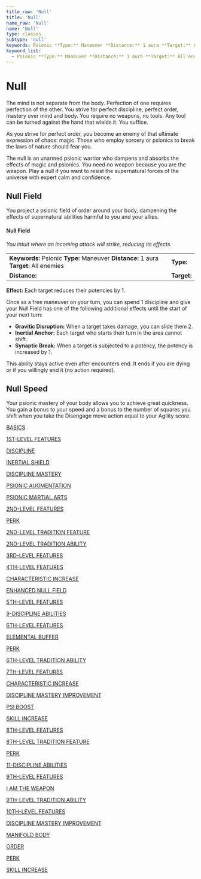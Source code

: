 ```yaml
---
title_raw: 'Null'
title: 'Null'
name_raw: 'Null'
name: 'Null'
type: classes
subtype: 'null'
keywords: Psionic **Type:** Maneuver **Distance:** 1 aura **Target:** All enemies
keyword_list:
  - Psionic **Type:** Maneuver **Distance:** 1 aura **Target:** All enemies
---
```


# Null

The mind is not separate from the body. Perfection of one requires perfection of the other. You strive for perfect discipline, perfect order, mastery over mind and body. You require no weapons, no tools. Any tool can be turned against the hand that wields it. You suffice.

As you strive for perfect order, you become an enemy of that ultimate expression of chaos: magic. Those who employ sorcery or psionics to break the laws of nature should fear you.

The null is an unarmed psionic warrior who dampens and absorbs the effects of magic and psionics. You need no weapon because you are the weapon. Play a null if you want to resist the supernatural forces of the universe with expert calm and confidence.

## Null Field

You project a psionic field of order around your body, dampening the effects of supernatural abilities harmful to you and your allies.

#### Null Field

*You intuit where an incoming attack will strike, reducing its effects.*

|                                                                                       |             |
| :------------------------------------------------------------------------------------ | :---------- |
| **Keywords:** Psionic **Type:** Maneuver **Distance:** 1 aura **Target:** All enemies | **Type:**   |
| **Distance:**                                                                         | **Target:** |

**Effect:** Each target reduces their potencies by 1.

Once as a free maneuver on your turn, you can spend 1 discipline and give your Null Field has one of the following additional effects until the start of your next turn:

- **Gravitic Disruption:** When a target takes damage, you can slide them 2.
- **Inertial Anchor:** Each target who starts their turn in the area cannot shift.
- **Synaptic Break:** When a target is subjected to a potency, the potency is increased by 1.

This ability stays active even after encounters end. It ends if you are dying or if you willingly end it (no action required).

## Null Speed

Your psionic mastery of your body allows you to achieve great quickness. You gain a bonus to your speed and a bonus to the number of squares you shift when you take the Disengage move action equal to your Agility score.

[BASICS](./Basics/Basics.md)

[1ST-LEVEL FEATURES](./1st-Level%20Features/1st-Level%20Features.md)

[DISCIPLINE](./Discipline.md)

[INERTIAL SHIELD](./Inertial%20Shield.md)

[DISCIPLINE MASTERY](./Discipline%20Mastery/Discipline%20Mastery.md)

[PSIONIC AUGMENTATION](./Psionic%20Augmentation/Psionic%20Augmentation.md)

[PSIONIC MARTIAL ARTS](./Psionic%20Martial%20Arts/Psionic%20Martial%20Arts.md)

[2ND-LEVEL FEATURES](./2nd-Level%20Features.md)

[PERK](./Perk.md)

[2ND-LEVEL TRADITION FEATURE](./2nd-Level%20Tradition%20Feature/2nd-Level%20Tradition%20Feature.md)

[2ND-LEVEL TRADITION ABILITY](./2nd-Level%20Tradition%20Ability/2nd-Level%20Tradition%20Ability.md)

[3RD-LEVEL FEATURES](./3rd-Level%20Features/3rd-Level%20Features.md)

[4TH-LEVEL FEATURES](./4th-Level%20Features.md)

[CHARACTERISTIC INCREASE](./Characteristic%20Increase/Characteristic%20Increase.md)

[ENHANCED NULL FIELD](./Enhanced%20Null%20Field/Enhanced%20Null%20Field.md)

[5TH-LEVEL FEATURES](./5th-Level%20Features/5th-Level%20Features.md)

[9-DISCIPLINE ABILITIES](./9-Discipline%20Abilities.md)

[6TH-LEVEL FEATURES](./6th-Level%20Features/6th-Level%20Features.md)

[ELEMENTAL BUFFER](./Elemental%20Buffer.md)

[PERK](./Perk.md)

[6TH-LEVEL TRADITION ABILITY](./6th-Level%20Tradition%20Ability/6th-Level%20Tradition%20Ability.md)

[7TH-LEVEL FEATURES](./7th-Level%20Features.md)

[CHARACTERISTIC INCREASE](./Characteristic%20Increase.md)

[DISCIPLINE MASTERY IMPROVEMENT](./Discipline%20Mastery%20Improvement.md)

[PSI BOOST](./Psi%20Boost/Psi%20Boost.md)

[SKILL INCREASE](./Skill%20Increase.md)

[8TH-LEVEL FEATURES](./8th-Level%20Features.md)

[8TH-LEVEL TRADITION FEATURE](./8th-Level%20Tradition%20Feature/8th-Level%20Tradition%20Feature.md)

[PERK](./Perk.md)

[11-DISCIPLINE ABILITIES](./11-Discipline%20Abilities/11-Discipline%20Abilities.md)

[9TH-LEVEL FEATURES](./9th-Level%20Features.md)

[I AM THE WEAPON](./I%20Am%20The%20Weapon.md)

[9TH-LEVEL TRADITION ABILITY](./9th-Level%20Tradition%20Ability/9th-Level%20Tradition%20Ability.md)

[10TH-LEVEL FEATURES](./10th-Level%20Features/10th-Level%20Features.md)

[DISCIPLINE MASTERY IMPROVEMENT](./Discipline%20Mastery%20Improvement.md)

[MANIFOLD BODY](./Manifold%20Body/Manifold%20Body.md)

[ORDER](./Order.md)

[PERK](./Perk.md)

[SKILL INCREASE](./Skill%20Increase.md)
